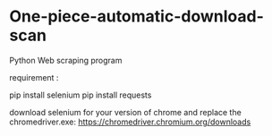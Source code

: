 # One-piece-automatic-download-scan
Python Web scraping program



requirement :

pip install selenium
pip install requests


download selenium for your version of chrome and replace the chromedriver.exe:
https://chromedriver.chromium.org/downloads
